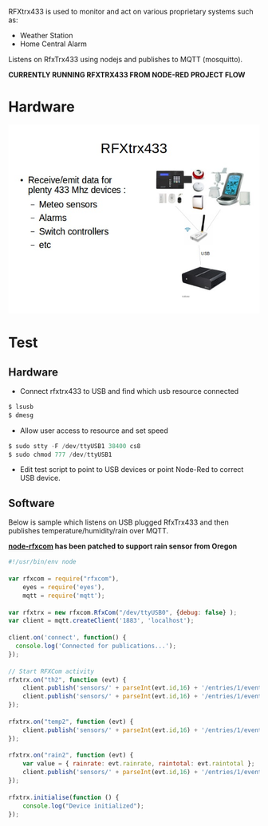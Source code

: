 
RFXtrx433 is used to monitor and act on various proprietary systems such as:
* Weather Station
* Home Central Alarm

Listens on RfxTrx433 using nodejs and publishes to MQTT (mosquitto).


**CURRENTLY RUNNING RFXTRX433 FROM NODE-RED PROJECT FLOW**


# Hardware

![Parts](res/rfxtrx433-schema.jpg?raw=true "Hardware overview")


# Test

## Hardware

* Connect rfxtrx433 to USB and find which usb resource connected

```js
$ lsusb
$ dmesg
```

* Allow user access to resource and set speed

```js
$ sudo stty -F /dev/ttyUSB1 38400 cs8
$ sudo chmod 777 /dev/ttyUSB1
```

* Edit test script to point to USB devices or point Node-Red to correct USB device.

## Software

Below is sample which listens on USB plugged RfxTrx433 and then publishes temperature/humidity/rain over MQTT.



**[node-rfxcom](https://github.com/kalemena/node-rfxcom) has been patched to support rain sensor from Oregon**



```js
#!/usr/bin/env node

var rfxcom = require("rfxcom"),
    eyes = require('eyes'),
    mqtt = require('mqtt');

var rfxtrx = new rfxcom.RfxCom("/dev/ttyUSB0", {debug: false} );
var client = mqtt.createClient('1883', 'localhost');

client.on('connect', function() {
  console.log('Connected for publications...');
});

// Start RFXCom activity
rfxtrx.on("th2", function (evt) {
    client.publish('sensors/' + parseInt(evt.id,16) + '/entries/1/events/temperature', '' + evt.temperature);
    client.publish('sensors/' + parseInt(evt.id,16) + '/entries/1/events/humidity', '' + evt.humidity);
});

rfxtrx.on("temp2", function (evt) {
    client.publish('sensors/' + parseInt(evt.id,16) + '/entries/1/events/temperature', '' + evt.temperature);
});

rfxtrx.on("rain2", function (evt) {
    var value = { rainrate: evt.rainrate, raintotal: evt.raintotal };
    client.publish('sensors/' + parseInt(evt.id,16) + '/entries/1/events/rain', JSON.stringify(value));
});

rfxtrx.initialise(function () {
    console.log("Device initialized");
});
```







